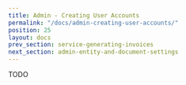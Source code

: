 ```yaml
---
title: Admin - Creating User Accounts
permalink: "/docs/admin-creating-user-accounts/"
position: 25
layout: docs
prev_section: service-generating-invoices
next_section: admin-entity-and-document-settings
---
```


TODO
